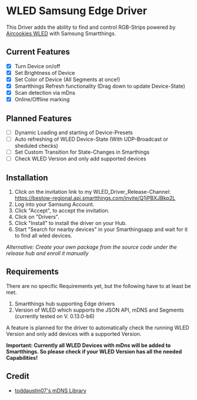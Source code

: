 # WLED Samsung Edge Driver
This Driver adds the ability to find and control RGB-Strips powered by [Aircookies WLED](https://github.com/Aircoookie/WLED) with Samsung Smartthings.
## Current Features
- [x] Turn Device on/off
- [x] Set Brightness of Device
- [x] Set Color of Device (All Segments at once!)
- [x] Smartthings Refresh functionality (Drag down to update Device-State)
- [x] Scan detection via mDns
- [x] Online/Offline marking
## Planned Features
- [ ] Dynamic Loading and starting of Device-Presets
- [ ] Auto refreshing of WLED Device-State (With UDP-Broadcast or sheduled checks)
- [ ] Set Custom Transition for State-Changes in Smarthings
- [ ] Check WLED Version and only add supported devices
## Installation
1. Click on the invitation link to my WLED_Driver_Release-Channel:
	https://bestow-regional.api.smartthings.com/invite/Q1jPBXJBkp2L
2.  Log into your Samsung Account.
3. Click "Accept", to accept the invitation.
4. Click on "Drivers".
5. Click "Install" to install the driver on your Hub.
6. Start "Search for nearby devices" in your Smarthingsapp and wait for it to find all wled devices.

*Alternative: Create your own package from the source code under the release hub and enroll it manually*
## Requirements
There are no specific Requirements yet, but the following have to at least be met.

1. Smartthings hub supporting Edge drivers
2. Version of WLED which supports the JSON API, mDNS and Segments (currently tested on V. 0.13.0-b6)

A feature is planned for the driver to automatically check the running WLED Version and only add devices with a supported Version.

**Important: Currently all WLED Devices with mDns will be added to Smartthings. So please check if your WLED Version has all the needed Capabilities!**
##
## Credit
-	[toddaustin07's mDNS Library](https://github.com/toddaustin07/mDNS)
